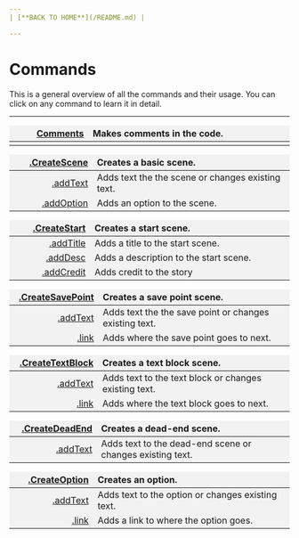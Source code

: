 ```yaml
---
| [**BACK TO HOME**](/README.md) |

---
```


# Commands
This is a general overview of all the commands and their usage. You can click on any command to learn it in detail.

---

<style>
td, th {
   border: none!important;
}
</style>

<style>
td:nth-child(1) {
  width: 150px;
  }

/* the second */
td:nth-child(2) {
  width: 500px;
}

.niceTables thg {
background: grey;
word-wrap: break-word;
text-align: center;
}
.niceTables tr:nth-child(1) { background: #F2F2F2; }
.niceTables tr:nth-child(2) { background: #F2F2F2; }
.niceTables tr:nth-child(3) { background: #F2F2F2; }
.niceTables tr:nth-child(4) { background: #F2F2F2; }
.niceTables tr:nth-child(5) { background: #F2F2F2; }
.niceTables tr:nth-child(6) { background: #F2F2F2; }
</style>

<div class="niceTables">

|   [Comments](/commands/COMMENTS.md)   | Makes comments in the code. |
|------------:|:--------------------|
| | |

| [.CreateScene](/commands/createScene/MAIN.md) | Creates a basic scene. |
|------------:|:--------------------|
| [.addText](/commands/createScene/ADDTEXT.md) | Adds text the the scene or changes existing text. |
| [.addOption](/commands/createScene/ADDOPTION.md) | Adds an option to the scene. |

|    [.CreateStart](/commands/createStart/MAIN.md) | Creates a start scene.                 |
|-------------------------------------------------:|:---------------------------------------|
|   [.addTitle](/commands/createStart/ADDTITLE.md) | Adds a title to the start scene.       |
|     [.addDesc](/commands/createStart/ADDDESC.md) | Adds a description to the start scene. |
| [.addCredit](/commands/createStart/ADDCREDIT.md) | Adds credit to the story               |                                       |

| [.CreateSavePoint](/commands/createSavePoint/MAIN.md) | Creates a save point scene. |
|------------:|:--------------------|
| [.addText](/commands/createSavePoint/ADDTEXT.md) | Adds text the the save point or changes existing text. |
| [.link](/commands/createSavePoint/LINK.md) | Adds where the save point goes to next. |

| [.CreateTextBlock](/commands/createTextBlock/MAIN.md) | Creates a text block scene. |
|------------:|:--------------------|
| [.addText](/commands/createTextBlock/ADDTEXT.md) | Adds text to the text block or changes existing text. |
| [.link](/commands/createTextBlock/LINK.md) | Adds where the text block goes to next. |

| [.CreateDeadEnd](/commands/createDeadEnd/MAIN.md) | Creates a dead-end scene. |
|------------:|:--------------------|
| [.addText](/commands/createDeadEnd/ADDTEXT.md) | Adds text to the dead-end scene or changes existing text. |

| [.CreateOption](/commands/createOption/MAIN.md) | Creates an option. |
|------------:|:--------------------|
| [.addText](/commands/createoption/ADDTEXT.md) | Adds text to the option or changes existing text. |
| [.link](/commands/createOption/LINK.md) | Adds a link to where the option goes. |

</div>